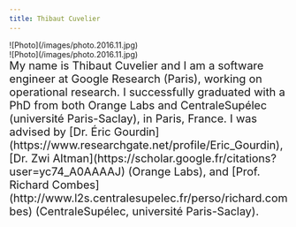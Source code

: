 ```yaml
---
title: Thibaut Cuvelier
---
```


<div class="jumbotron">
  <div class="container">
    <div class="d-none d-sm-block d-md-none" markdown="span">
      ![Photo](/images/photo.2016.11.jpg)
    </div>
    <div class="row">
      <div class="col-sm-4 d-sm-none d-md-block" markdown="span">
        ![Photo](/images/photo.2016.11.jpg)
      </div>
      <div class="col-8" markdown="span" style="font-size: 1.25rem">
        My name is Thibaut Cuvelier and I am a software engineer at Google Research (Paris), working on operational research. I successfully graduated with a PhD from both Orange Labs and CentraleSupélec (université Paris-Saclay), in Paris, France. I was advised by [Dr. Éric Gourdin](https://www.researchgate.net/profile/Eric_Gourdin), [Dr. Zwi Altman](https://scholar.google.fr/citations?user=yc74_A0AAAAJ) (Orange Labs), and [Prof. Richard Combes](http://www.l2s.centralesupelec.fr/perso/richard.combes) (CentraleSupélec, université Paris-Saclay). 
      </div>
    </div>
  </div>
</div>

